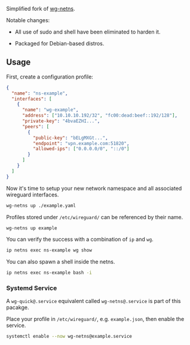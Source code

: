 Simplified fork of [wg-netns](https://github.com/dadevel/wg-netns).

Notable changes:

* All use of sudo and shell have been eliminated to harden it.

* Packaged for Debian-based distros.


## Usage

First, create a configuration profile:

~~~ json
{
  "name": "ns-example",
  "interfaces": [
    {
      "name": "wg-example",
      "address": ["10.10.10.192/32", "fc00:dead:beef::192/128"],
      "private-key": "4bvaEZHI...",
      "peers": [
        {
          "public-key": "bELgMXGt...",
          "endpoint": "vpn.example.com:51820",
          "allowed-ips": ["0.0.0.0/0", "::/0"]
        }
      ]
    }
  ]
}
~~~

Now it's time to setup your new network namespace and all associated
wireguard interfaces.

~~~ bash
wg-netns up ./example.yaml
~~~

Profiles stored under `/etc/wireguard/` can be referenced by their
name.

~~~ bash
wg-netns up example
~~~

You can verify the success with a combination of `ip` and `wg`.

~~~ bash
ip netns exec ns-example wg show
~~~

You can also spawn a shell inside the netns.

~~~ bash
ip netns exec ns-example bash -i
~~~

### Systemd Service

A `wg-quick@.service` equivalent called `wg-netns@.service` is part of
this pacakge.

Place your profile in `/etc/wireguard/`, e.g. `example.json`, then
enable the service.

~~~ bash
systemctl enable --now wg-netns@example.service
~~~
